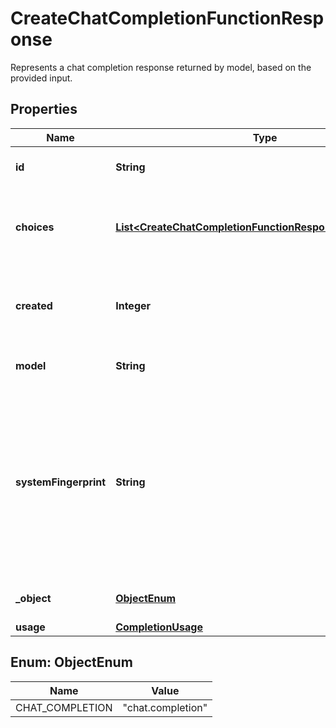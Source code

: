 

# CreateChatCompletionFunctionResponse

Represents a chat completion response returned by model, based on the provided input.

## Properties

| Name | Type | Description | Notes |
|------------ | ------------- | ------------- | -------------|
|**id** | **String** | A unique identifier for the chat completion. |  |
|**choices** | [**List&lt;CreateChatCompletionFunctionResponseChoicesInner&gt;**](CreateChatCompletionFunctionResponseChoicesInner.md) | A list of chat completion choices. Can be more than one if &#x60;n&#x60; is greater than 1. |  |
|**created** | **Integer** | The Unix timestamp (in seconds) of when the chat completion was created. |  |
|**model** | **String** | The model used for the chat completion. |  |
|**systemFingerprint** | **String** | This fingerprint represents the backend configuration that the model runs with.  Can be used in conjunction with the &#x60;seed&#x60; request parameter to understand when backend changes have been made that might impact determinism.  |  [optional] |
|**_object** | [**ObjectEnum**](#ObjectEnum) | The object type, which is always &#x60;chat.completion&#x60;. |  |
|**usage** | [**CompletionUsage**](CompletionUsage.md) |  |  [optional] |



## Enum: ObjectEnum

| Name | Value |
|---- | -----|
| CHAT_COMPLETION | &quot;chat.completion&quot; |



